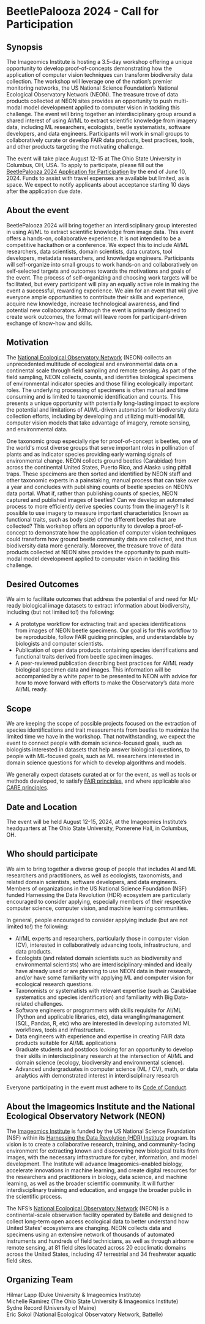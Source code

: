 # BeetlePalooza 2024 - Call for Participation

## Synopsis

The Imageomics Institute is hosting a 3.5-day workshop offering a unique opportunity to develop proof-of-concepts demonstrating how the application of computer vision techniques can transform biodiversity data collection. The workshop will leverage one of the nation’s premier monitoring networks, the US National Science Foundation’s National Ecological Observatory Network (NEON). The treasure trove of data products collected at NEON sites provides an opportunity to push multi-modal model development applied to computer vision in tackling this challenge. The event will bring together an interdisciplinary group around a shared interest of using AI/ML to extract scientific knowledge from imagery data, including ML researchers, ecologists, beetle systematists, software developers, and data engineers. Participants will work in small groups to collaboratively curate or develop FAIR data products, best practices, tools, and other products targeting the motivating challenge.

The event will take place August 12-15 at The Ohio State University in Columbus, OH, USA. To apply to participate, please fill out the [BeetlePalooza 2024 Application for Participation](https://docs.google.com/forms/d/e/1FAIpQLSfhzfOrq1o-6gqrN6UOgFREzXu4Y_S9IETUf0IycQ5f-m5s1Q/viewform) by the end of June 10, 2024. Funds to assist with travel expenses are available but limited, as is space. We expect to notify applicants about acceptance starting 10 days after the application due date.

## About the event

BeetlePalooza 2024 will bring together an interdisciplinary group interested in using AI/ML to extract scientific knowledge from image data. This event offers a hands-on, collaborative experience. It is not intended to be a competitive hackathon or a conference. We expect this to include AI/ML researchers, data scientists, domain scientists, data curators, tool developers, metadata researchers, and knowledge engineers. Participants will self-organize into small groups to work hands-on and collaboratively on self-selected targets and outcomes towards the motivations and goals of the event. The process of self-organizing and choosing work targets will be facilitated, but every participant will play an equally active role in making the event a successful, rewarding experience. We aim for an event that will give everyone ample opportunities to contribute their skills and experience, acquire new knowledge, increase technological awareness, and find potential new collaborators. Although the event is primarily designed to create work outcomes, the format will leave room for participant-driven exchange of know-how and skills.

## Motivation

The [National Ecological Observatory Network](https://www.neonscience.org/) (NEON) collects an unprecedented multitude of ecological and environmental data on a continental scale through field sampling and remote sensing. As part of the field sampling, NEON collects, counts, and identifies biological specimens of environmental indicator species and those filling ecologically important roles. The underlying processing of specimens is often manual and time consuming and is limited to taxonomic identification and counts. This presents a unique opportunity with potentially long-lasting impact to explore the potential and limitations of AI/ML-driven automation for biodiversity data collection efforts, including by developing and utilizing multi-modal ML computer vision models that take advantage of imagery, remote sensing, and environmental data.

One taxonomic group especially ripe for proof-of-concept is beetles, one of the world's most diverse groups that serve important roles in pollination of plants and as indicator species providing early warning signals of environmental change. NEON collects ground beetles (Carabidae) from across the continental United States, Puerto Rico, and Alaska using pitfall traps. These specimens are then sorted and identified by NEON staff and other taxonomic experts in a painstaking, manual process that can take over a year and concludes with publishing counts of beetle species on NEON’s data portal. What if, rather than publishing counts of species, NEON captured and published images of beetles? Can we develop an automated process to more efficiently derive species counts from the imagery? Is it possible to use imagery to measure important characteristics (known as functional traits, such as body size) of the different beetles that are collected? This workshop offers an opportunity to develop a proof-of-concept to demonstrate how the application of computer vision techniques could transform how ground beetle community data are collected, and thus biodiversity data more generally. Moreover, the treasure trove of data products collected at NEON sites provides the opportunity to push multi-modal model development applied to computer vision in tackling this challenge.

## Desired Outcomes

We aim to facilitate outcomes that address the potential of and need for ML-ready biological image datasets to extract information about biodiversity, including (but not limited to!) the following:

- A prototype workflow for extracting trait and species identifications from images of NEON beetle specimens. Our goal is for this workflow to be reproducible, follow FAIR guiding principles, and understandable by biologists and computer scientists. 
- Publication of open data products containing species identifications and functional traits derived from beetle specimen images.
- A peer-reviewed publication describing best practices for AI/ML ready biological specimen data and images. This information will be accompanied by a white paper to be presented to NEON with advice for how to move forward with efforts to make the Observatory’s data more AI/ML ready.

## Scope

We are keeping the scope of possible projects focused on the extraction of species identifications and trait measurements from beetles to maximize the limited time we have in the workshop. That notwithstanding, we expect the event to connect people with domain science-focused goals, such as biologists interested in datasets that help answer biological questions, to people with ML-focused goals, such as ML researchers interested in domain science questions for which to develop algorithms and models.

We generally expect datasets curated at or for the event, as well as tools or methods developed, to satisfy [FAIR principles](https://www.go-fair.org/fair-principles/), and where applicable also [CARE principles](https://doi.org/10.1038/s41597-021-00892-0). 

## Date and Location

The event will be held August 12-15, 2024, at the Imageomics Institute’s headquarters at The Ohio State University, Pomerene Hall, in Columbus, OH.

## Who should participate

We aim to bring together a diverse group of people that includes AI and ML researchers and practitioners, as well as ecologists, taxonomists, and related domain scientists, software developers, and data engineers. Members of organizations in the US National Science Foundation (NSF) funded Harnessing the Data Revolution (HDR) ecosystem are particularly encouraged to consider applying, especially members of their respective computer science, computer vision, and machine learning communities.

In general, people encouraged to consider applying include (but are not limited to!) the following:

- AI/ML experts and researchers, particularly those in computer vision (CV), interested in collaboratively advancing tools, infrastructure, and data products.
- Ecologists (and related domain scientists such as biodiversity and environmental scientists) who are interdisciplinary-minded and ideally have already used or are planning to use NEON data in their research, and/or have some familiarity with applying ML and computer vision for ecological research questions.
- Taxonomists or systematists with relevant expertise (such as Carabidae systematics and species identification) and familiarity with Big Data-related challenges.
- Software engineers or programmers with skills requisite for AI/ML (Python and applicable libraries, etc), data wrangling/management (SQL, Pandas, R, etc) who are interested in developing automated ML workflows, tools and infrastructure.
- Data engineers with experience and expertise in creating FAIR data products suitable for AI/ML applications
- Graduate students and postdocs looking for an opportunity to develop their skills in interdisciplinary research at the intersection of AI/ML and domain science (ecology, biodiversity and environmental science).
- Advanced undergraduates in computer science (ML / CV), math, or data analytics with demonstrated interest in interdisciplinary research

Everyone participating in the event must adhere to its [Code of Conduct](CODE_OF_CONDUCT.md).

## About the Imageomics Institute and the National Ecological Observatory Network (NEON)

The [Imageomics Institute](https://imageomics.org) is funded by the US National Science Foundation (NSF) within its [Harnessing the Data Revolution (HDR) Institute](https://new.nsf.gov/funding/opportunities/harnessing-data-revolution-institutes-data/505828/nsf21-519/solicitation) program. Its vision is to create a collaborative research, training, and community-facing environment for extracting known and discovering new biological traits from images, with the necessary infrastructure for cyber, information, and model development. The Institute will advance Imageomics-enabled biology, accelerate innovations in machine learning, and create digital resources for the researchers and practitioners in biology, data science, and machine learning, as well as the broader scientific community. It will further interdisciplinary training and education, and engage the broader public in the scientific process.

The NFS’s [National Ecological Observatory Network](https://www.neonscience.org/) (NEON) is a continental-scale observation facility operated by Batelle and designed to collect long-term open access ecological data to better understand how United States’ ecosystems are changing. NEON collects data and specimens using an extensive network of thousands of automated instruments and hundreds of field technicians, as well as through airborne remote sensing, at 81 field sites located across 20 ecoclimatic domains across the United States, including 47 terrestrial and 34 freshwater aquatic field sites.

## Organizing Team

Hilmar Lapp (Duke University & Imageomics Institute)<br/>
Michelle Ramirez (The Ohio State University & Imageomics Institute)<br/>
Sydne Record (University of Maine)<br/>
Eric Sokol (National Ecological Observatory Network, Battelle)
